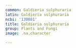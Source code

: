 ```yaml
---
common: Galdieria sulphuraria
latin: Galdieria sulphuraria
ncbi: '130081'
title: Galdieria sulphuraria
group: Plants and Fungi
image: .na.character

---
```

